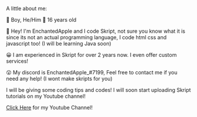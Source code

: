 A little about me:

👦 Boy, He/Him
💪 16 years old


👋 Hey! I'm EnchantedApple and I code Skript, not sure you know what it is since its not an actual programming language, I code html css and javascript too! (I will be learning Java soon)

😀 I am experienced in Skript for over 2 years now. I even offer custom services!

😮 My discord is EnchantedApple_#7199, Feel free to contact me if you need any help! (I wont make skripts for you)

I will be giving some coding tips and codes! I will soon start uploading Skript tutorials on my Youtube channel!

[Click Here](https://www.youtube.com/channel/UCTFKP3VY6wOgjWOJC7XN3KQ) for my Youtube Channel!
